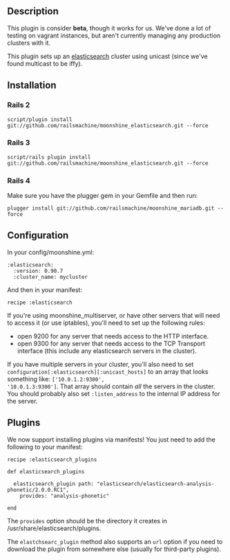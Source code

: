 ## Description

This plugin is consider **beta**, though it works for us. We've done a lot of testing on vagrant instances, but aren't currently managing any production clusters with it.

This plugin sets up an [elasticsearch](http://elasticsearch.org) cluster using unicast (since we've found multicast to be iffy).

## Installation

### Rails 2 

<pre><code>script/plugin install git://github.com/railsmachine/moonshine_elasticsearch.git --force</code></pre>

### Rails 3

<pre><code>script/rails plugin install git://github.com/railsmachine/moonshine_elasticsearch.git --force</code></pre>

### Rails 4

Make sure you have the plugger gem in your Gemfile and then run:

<pre><code>plugger install git://github.com/railsmachine/moonshine_mariadb.git --force</code></pre>

## Configuration

In your config/moonshine.yml:

<pre><code>:elasticsearch:
  :version: 0.90.7
  :cluster_name: mycluster</code></pre>
  
And then in your manifest:

<pre><code>recipe :elasticsearch</code></pre>

If you're using moonshine_multiserver, or have other servers that will need to access it (or use iptables), you'll need to set up the following rules:

* open 9200 for any server that needs access to the HTTP interface.
* open 9300 for any server that needs access to the TCP Transport interface (this include any elasticsearch servers in the cluster).

If you have multiple servers in your cluster, you'll also need to set <code>configuration[:elasticsearch][:unicast_hosts]</code> to an array that looks something like: <code>['10.0.1.2:9300', '10.0.1.3:9300']</code>.  That array should contain *all* the servers in the cluster.  You should probably also set <code>:listen_address</code> to the internal IP address for the server.

## Plugins

We now support installing plugins via manifests!  You just need to add the following to your manifest:

<pre><code>recipe :elasticsearch_plugins
  
def elasticsearch_plugins
  
  elasticsearch_plugin path: "elasticsearch/elasticsearch-analysis-phonetic/2.0.0.RC1", 
    provides: "analysis-phonetic"
    
end</code></pre>

The <code>provides</code> option should be the directory it creates in /usr/share/elasticsearch/plugins.

The <code>elastchsearc_plugin</code> method also supports an <code>url</code> option if you need to download the plugin from somewhere else (usually for third-party plugins).